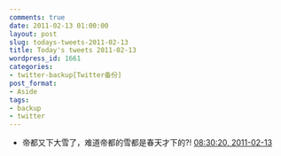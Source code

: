 ```yaml
---
comments: true
date: 2011-02-13 01:00:00
layout: post
slug: todays-tweets-2011-02-13
title: Today's tweets 2011-02-13
wordpress_id: 1661
categories:
- twitter-backup[Twitter备份]
post_format:
- Aside
tags:
- backup
- twitter
---
```





  * 帝都又下大雪了，难道帝都的雪都是春天才下的?! [08:30:20, 2011-02-13](http://twitter.com/gfrog/statuses/36582911947841536)




